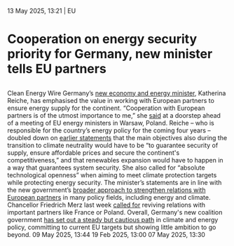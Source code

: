 13 May 2025, 13:21
| 
EU
# Cooperation on energy security priority for Germany, new minister tells EU partners
## 
Clean Energy Wire
Germany’s [new economy and energy minister](https://www.cleanenergywire.org/news/experienced-energy-manager-merzs-surprise-pick-heading-germanys-economy-ministry), Katherina Reiche, has emphasised the value in working with European partners to ensure energy supply for the continent. “Cooperation with European partners is of the utmost importance to me,” she [said](https://audiovisual.ec.europa.eu/en/video/I-271940) at a doorstep ahead of a meeting of EU energy ministers in Warsaw, Poland.
Reiche – who is responsible for the country’s energy policy for the coming four years – doubled down on [earlier statements](https://www.cleanenergywire.org/news/germanys-new-energy-minister-calls-reality-check-costs-and-risks-renewables) that the main objectives also during the transition to climate neutrality would have to be “to guarantee security of supply, ensure affordable prices and secure the continent's competitiveness,” and that renewables expansion would have to happen in a way that guarantees system security. She also called for “absolute technological openness” when aiming to meet climate protection targets while protecting energy security.
The minister’s statements are in line with the new government’s [broader approach to strengthen relations with European partners](https://www.cleanenergywire.org/news/eu-reliant-next-german-governments-climate-resolve-uphold-green-deals-promises) in many policy fields, including energy and climate. Chancellor Friedrich Merz last week [called for](https://www.cleanenergywire.org/news/merz-calls-restart-europe-new-chancellor-makes-first-official-trips-france-poland) reviving relations with important partners like France or Poland. Overall, Germany's new coalition government [has set out a steady but cautious path](https://www.cleanenergywire.org/dossiers/new-german-government-charts-cautious-climate-course-europes-largest-economy) in climate and energy policy, committing to current EU targets but showing little ambition to go beyond.
09 May 2025, 13:44
19 Feb 2025, 13:00
07 May 2025, 13:30